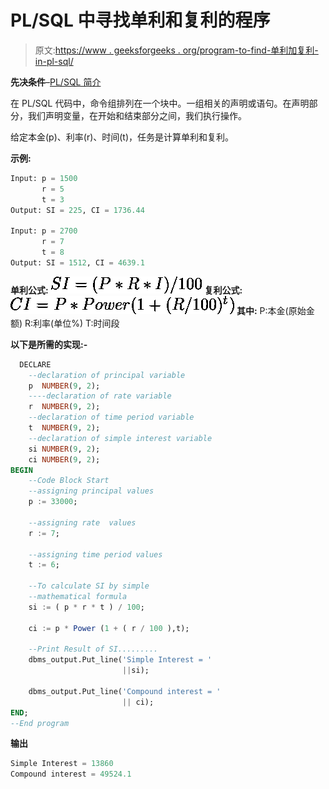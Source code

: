 # PL/SQL 中寻找单利和复利的程序

> 原文:[https://www . geeksforgeeks . org/program-to-find-单利加复利-in-pl-sql/](https://www.geeksforgeeks.org/program-to-find-simple-interest-and-compound-interest-in-pl-sql/)

**先决条件**–[PL/SQL 简介](https://www.geeksforgeeks.org/plsql-introduction/)

在 PL/SQL 代码中，命令组排列在一个块中。一组相关的声明或语句。在声明部分，我们声明变量，在开始和结束部分之间，我们执行操作。

给定本金(p)、利率(r)、时间(t)，任务是计算单利和复利。

**示例:**

```sql
Input: p = 1500
       r = 5
       t = 3
Output: SI = 225, CI = 1736.44 

Input: p = 2700
       r = 7
       t = 8
Output: SI = 1512, CI = 4639.1

```

**单利公式:**
![  \begin{math}  SI=(P*R*I)/100 \end{math}  ](img/29dcad8890e67bf389bffa7eeeca7a53.png "Rendered by QuickLaTeX.com")
 **复利公式:**
![  \begin{math}  CI = P * Power(1 + (R/100) ^ t) \end{math}  ](img/b484e1f7cdc38cf50643c7a7dc3881de.png "Rendered by QuickLaTeX.com")
**其中:**
P:本金(原始金额)
R:利率(单位%)
T:时间段

**以下是所需的实现:-**

```sql
  DECLARE
    --declaration of principal variable
    p  NUMBER(9, 2);
    ----declaration of rate variable
    r  NUMBER(9, 2);
    --declaration of time period variable
    t  NUMBER(9, 2);
    --declaration of simple interest variable
    si NUMBER(9, 2);
    ci NUMBER(9, 2);
BEGIN
    --Code Block Start 
    --assigning principal values
    p := 33000;

    --assigning rate  values
    r := 7;

    --assigning time period values
    t := 6;

    --To calculate SI by simple 
    --mathematical formula
    si := ( p * r * t ) / 100;

    ci := p * Power (1 + ( r / 100 ),t);

    --Print Result of SI.........
    dbms_output.Put_line('Simple Interest = '
                         ||si);

    dbms_output.Put_line('Compound interest = '
                         || ci);
END;
--End program   
```

**输出**

```sql
Simple Interest = 13860
Compound interest = 49524.1

```